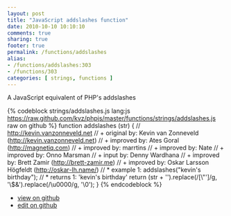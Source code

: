 ```yaml
---
layout: post
title: "JavaScript addslashes function"
date: 2010-10-10 10:10:10
comments: true
sharing: true
footer: true
permalink: /functions/addslashes
alias:
- /functions/addslashes:303
- /functions/303
categories: [ strings, functions ]
---
```

A JavaScript equivalent of PHP's addslashes
<!-- more -->
{% codeblock strings/addslashes.js lang:js https://raw.github.com/kvz/phpjs/master/functions/strings/addslashes.js raw on github %}
function addslashes (str) {
    // http://kevin.vanzonneveld.net
    // +   original by: Kevin van Zonneveld (http://kevin.vanzonneveld.net)
    // +   improved by: Ates Goral (http://magnetiq.com)
    // +   improved by: marrtins
    // +   improved by: Nate
    // +   improved by: Onno Marsman
    // +   input by: Denny Wardhana
    // +   improved by: Brett Zamir (http://brett-zamir.me)
    // +   improved by: Oskar Larsson Högfeldt (http://oskar-lh.name/)
    // *     example 1: addslashes("kevin's birthday");
    // *     returns 1: 'kevin\'s birthday'
    return (str + '').replace(/[\\"']/g, '\\$&').replace(/\u0000/g, '\\0');
}
{% endcodeblock %}
<ul>
 <li><a href="https://github.com/kvz/phpjs/blob/master/functions/strings/addslashes.js">view on github</a></li>
 <li><a href="https://github.com/kvz/phpjs/edit/master/functions/strings/addslashes.js">edit on github</a></li>
</ul>
